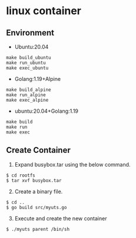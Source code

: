 # linux container
## Environment
- Ubuntu:20.04
```
make build_ubuntu
make run_ubuntu
make exec_ubuntu
```
- Golang:1.19+Alpine
```
make build_alpine
make run_alpine
make exec_alpine
```
- ubuntu:20.04+Golang:1.19
```
make build
make run
make exec
```
## Create Container
1. Expand busybox.tar using the below command.
```
$ cd rootfs
$ tar xvf busybox.tar
```
2. Create a binary file.
```
$ cd ..
$ go build src/myuts.go
```
3. Execute and create the new container
```
$ ./myuts parent /bin/sh
```
